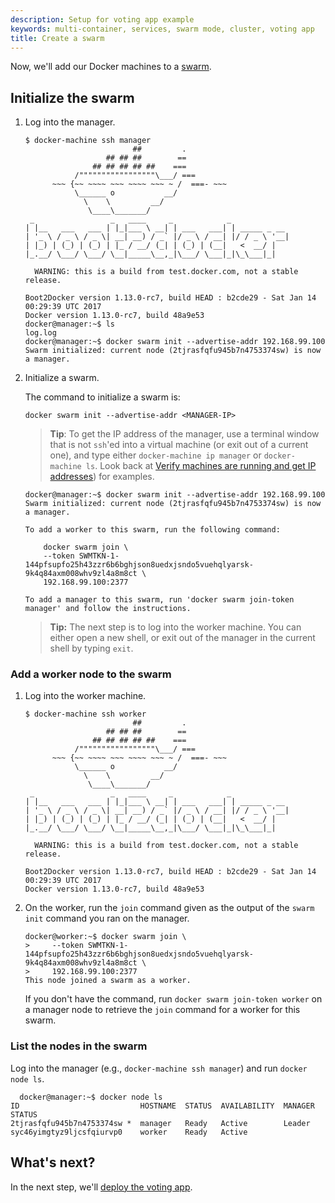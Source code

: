 ```yaml
---
description: Setup for voting app example
keywords: multi-container, services, swarm mode, cluster, voting app
title: Create a swarm
---
```


Now, we'll add our Docker machines to a [swarm](/engine/swarm/index.md).

## Initialize the swarm

1.  Log into the manager.

    ```none
    $ docker-machine ssh manager
                            ##         .
                      ## ## ##        ==
                   ## ## ## ## ##    ===
               /"""""""""""""""""\___/ ===
          ~~~ {~~ ~~~~ ~~~ ~~~~ ~~~ ~ /  ===- ~~~
               \______ o           __/
                 \    \         __/
                  \____\_______/
     _                 _   ____     _            _
    | |__   ___   ___ | |_|___ \ __| | ___   ___| | _____ _ __
    | '_ \ / _ \ / _ \| __| __) / _` |/ _ \ / __| |/ / _ \ '__|
    | |_) | (_) | (_) | |_ / __/ (_| | (_) | (__|   <  __/ |
    |_.__/ \___/ \___/ \__|_____\__,_|\___/ \___|_|\_\___|_|

      WARNING: this is a build from test.docker.com, not a stable release.

    Boot2Docker version 1.13.0-rc7, build HEAD : b2cde29 - Sat Jan 14 00:29:39 UTC 2017
    Docker version 1.13.0-rc7, build 48a9e53
    docker@manager:~$ ls
    log.log
    docker@manager:~$ docker swarm init --advertise-addr 192.168.99.100
    Swarm initialized: current node (2tjrasfqfu945b7n4753374sw) is now a manager.
    ```

2.  Initialize a swarm.

    The command to initialize a swarm is:

    ```none
    docker swarm init --advertise-addr <MANAGER-IP>
    ```

    >**Tip**: To get the IP address of the manager, use a terminal window
    that is not `ssh`'ed into a virtual machine (or exit out of a current one), and type either `docker-machine ip manager` or `docker-machine ls`. Look back at [Verify machines are running and get IP addresses](node-setup.md#verify-machines-are-running-and-get-ip-addresses)) for examples.

    ```none
    docker@manager:~$ docker swarm init --advertise-addr 192.168.99.100
    Swarm initialized: current node (2tjrasfqfu945b7n4753374sw) is now a manager.

    To add a worker to this swarm, run the following command:

        docker swarm join \
        --token SWMTKN-1-144pfsupfo25h43zzr6b6bghjson8uedxjsndo5vuehqlyarsk-9k4q84axm008whv9zl4a8m8ct \
        192.168.99.100:2377

    To add a manager to this swarm, run 'docker swarm join-token manager' and follow the instructions.
    ```

    >**Tip:** The next step is to log into the worker machine. You can either open a new shell, or exit out of the manager in the current shell by typing `exit`.

### Add a worker node to the swarm

1.  Log into the worker machine.

    ```none
    $ docker-machine ssh worker
                            ##         .
                      ## ## ##        ==
                   ## ## ## ## ##    ===
               /"""""""""""""""""\___/ ===
          ~~~ {~~ ~~~~ ~~~ ~~~~ ~~~ ~ /  ===- ~~~
               \______ o           __/
                 \    \         __/
                  \____\_______/
     _                 _   ____     _            _
    | |__   ___   ___ | |_|___ \ __| | ___   ___| | _____ _ __
    | '_ \ / _ \ / _ \| __| __) / _` |/ _ \ / __| |/ / _ \ '__|
    | |_) | (_) | (_) | |_ / __/ (_| | (_) | (__|   <  __/ |
    |_.__/ \___/ \___/ \__|_____\__,_|\___/ \___|_|\_\___|_|

      WARNING: this is a build from test.docker.com, not a stable release.

    Boot2Docker version 1.13.0-rc7, build HEAD : b2cde29 - Sat Jan 14 00:29:39 UTC 2017
    Docker version 1.13.0-rc7, build 48a9e53
    ```

2.  On the worker, run the `join` command given as the output of the `swarm init` command you ran on the manager.

    ```none
    docker@worker:~$ docker swarm join \
    >     --token SWMTKN-1-144pfsupfo25h43zzr6b6bghjson8uedxjsndo5vuehqlyarsk-9k4q84axm008whv9zl4a8m8ct \
    >     192.168.99.100:2377
    This node joined a swarm as a worker.
    ```

    If you don't have the command, run `docker swarm join-token worker` on a manager node to retrieve the `join` command for a worker for this swarm.

### List the nodes in the swarm

Log into the manager (e.g., `docker-machine ssh manager`) and run `docker node ls`.

```none
  docker@manager:~$ docker node ls
ID                           HOSTNAME  STATUS  AVAILABILITY  MANAGER STATUS
2tjrasfqfu945b7n4753374sw *  manager   Ready   Active        Leader
syc46yimgtyz9ljcsfqiurvp0    worker    Ready   Active        
```

## What's next?

In the next step, we'll [deploy the voting app](deploy-app.md).
